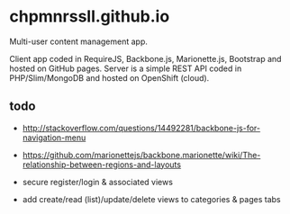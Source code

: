# chpmnrssll.github.io

Multi-user content management app.

Client app coded in RequireJS, Backbone.js, Marionette.js, Bootstrap and hosted on GitHub pages.
Server is a simple REST API coded in PHP/Slim/MongoDB and hosted on OpenShift (cloud).


## todo

* http://stackoverflow.com/questions/14492281/backbone-js-for-navigation-menu
* https://github.com/marionettejs/backbone.marionette/wiki/The-relationship-between-regions-and-layouts


* secure register/login & associated views
* add create/read (list)/update/delete views to categories & pages tabs
